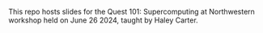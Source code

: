 This repo hosts slides for the Quest 101: Supercomputing at Northwestern workshop held on June 26 2024, taught by Haley Carter.
